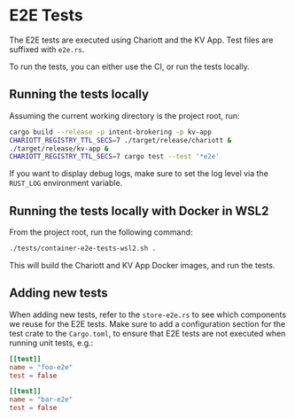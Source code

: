 # E2E Tests

The E2E tests are executed using Chariott and the KV App. Test files are
suffixed with `e2e.rs`.

To run the tests, you can either use the CI, or run the tests locally.

## Running the tests locally

Assuming the current working directory is the project root, run:

```sh
cargo build --release -p intent-brokering -p kv-app
CHARIOTT_REGISTRY_TTL_SECS=7 ./target/release/chariott &
./target/release/kv-app &
CHARIOTT_REGISTRY_TTL_SECS=7 cargo test --test '*e2e'
```

If you want to display debug logs, make sure to set the log level via the `RUST_LOG` environment variable.

## Running the tests locally with Docker in WSL2

From the project root, run the following command:

```bash
./tests/container-e2e-tests-wsl2.sh .
```

This will build the Chariott and KV App Docker images, and run the tests.

## Adding new tests

When adding new tests, refer to the `store-e2e.rs` to see which components we
reuse for the E2E tests. Make sure to add a configuration section for the test
crate to the `Cargo.toml`, to ensure that E2E tests are not executed when
running unit tests, e.g.:

```toml
[[test]]
name = "foo-e2e"
test = false

[[test]]
name = "bar-e2e"
test = false
```
